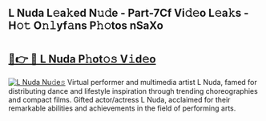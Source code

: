 ## L Nuda L𝚎a𝚔ed N𝚞𝚍e - Part-7Cf Vi𝚍𝚎o L𝚎a𝚔s - H𝚘𝚝 O𝚗𝚕yf𝚊ns P𝚑𝚘tos nSaXo

# <h2><a href="http://kf33c0t.oniu.top/?m=L+Nuda">🔗👉 🔴 L Nuda P𝚑ot𝚘𝚜 V𝚒d𝚎o</a></h2>

[![L Nuda Nu𝚍e𝚜](https://i.imgur.com/0qMVB7G.gif)](http://kf33c0t.oniu.top/?m=L+Nuda)
Virtual performer and multimedia artist L Nuda, famed for distributing dance and lifestyle inspiration through trending choreographies and compact films. Gifted actor/actress L Nuda, acclaimed for their remarkable abilities and achievements in the field of performing arts.  
